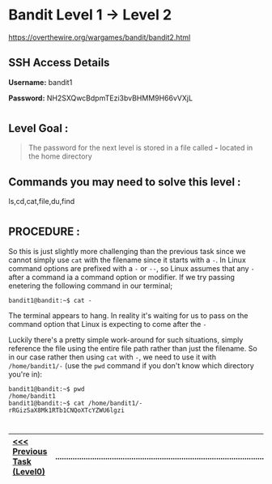 # Bandit Level 1 -> Level 2 #

https://overthewire.org/wargames/bandit/bandit2.html

## SSH Access Details ##
**Username:**  bandit1

**Password:**  NH2SXQwcBdpmTEzi3bvBHMM9H66vVXjL
#

## Level Goal : ##
>The password for the next level is stored in a file called **-** located in the home directory





## Commands you may need to solve this level : ##
ls,cd,cat,file,du,find
#  
## PROCEDURE : ##

So this is just slightly more challenging than the previous task since we cannot simply use `cat` with the filename since it starts with a `-`. In Linux command options are prefixed with a `-` or `--`, so Linux assumes that any `-` after a command ia a command option or modifier. 
If we try passing enetering the following command in our terminal;
```console
bandit1@bandit:~$ cat -

```
The terminal appears to hang.  In reality it's waiting for us to pass on the command option that Linux is expecting to come after the `-`

Luckily there's a pretty simple work-around for such situations, simply reference the file using the entire file path rather than just the filename.  So in our case rather then using `cat` with `-`, we need to use it with `/home/bandit1/-` (use the `pwd` command if you don't know which directory you're in):

```console
bandit1@bandit:~$ pwd
/home/bandit1
bandit1@bandit:~$ cat /home/bandit1/-
rRGizSaX8Mk1RTb1CNQoXTcYZWU6lgzi
```

#
[<<< Previous Task (Level0) ](Level0%20->%20Level1.md)|......................................................................................................| [Next Task (Level2) >>>](Level2%20->%20Level3.md)|
:-|--|-:
